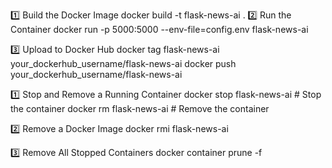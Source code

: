 
1️⃣ Build the Docker Image
docker build -t flask-news-ai .
2️⃣ Run the Container
docker run -p 5000:5000 --env-file=config.env flask-news-ai

3️⃣ Upload to Docker Hub
docker tag flask-news-ai your_dockerhub_username/flask-news-ai
docker push your_dockerhub_username/flask-news-ai


1️⃣ Stop and Remove a Running Container
docker stop flask-news-ai  # Stop the container
docker rm flask-news-ai  # Remove the container

2️⃣ Remove a Docker Image
docker rmi flask-news-ai

3️⃣ Remove All Stopped Containers
docker container prune -f
